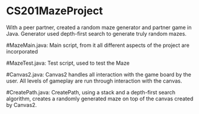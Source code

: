 # CS201MazeProject
With a peer partner, created a random maze generator and partner game in Java. Generator used depth-first search to generate truly random mazes. 


#MazeMain.java:
  Main script, from it all different aspects of the project are incorporated
 

#MazeTest.java:
  Test script, used to test the Maze
  
#Canvas2.java:
  Canvas2 handles all interaction with the game board by the user. All levels of gameplay are run through interaction with the 		canvas.
	
#CreatePath.java:
	CreatePath, using a stack and a depth-first search algorithm, creates a randomly generated maze on top of the canvas 	created by Canvas2. 
	
